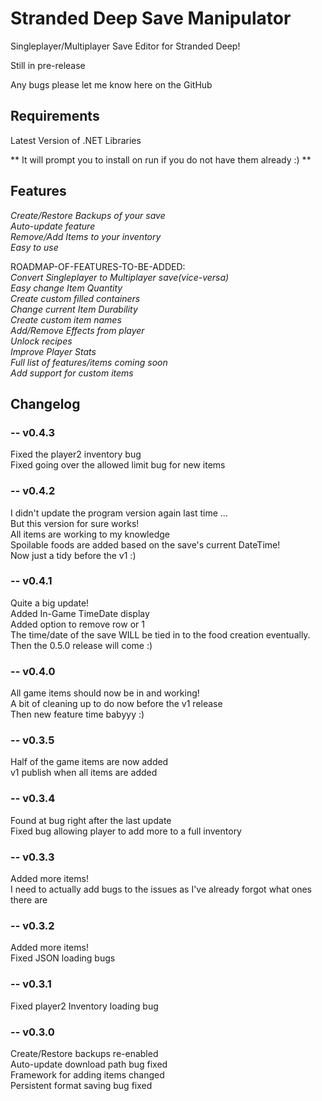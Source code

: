 # Stranded Deep Save Manipulator

Singleplayer/Multiplayer Save Editor for Stranded Deep!

Still in pre-release

Any bugs please let me know here on the GitHub


## Requirements

Latest Version of .NET Libraries

** It will prompt you to install on run if you do not have them already :) **


## Features

*Create/Restore Backups of your save*  
*Auto-update feature*  
*Remove/Add Items to your inventory*  
*Easy to use*  

ROADMAP-OF-FEATURES-TO-BE-ADDED:  
*Convert Singleplayer to Multiplayer save(vice-versa)*  
*Easy change Item Quantity*  
*Create custom filled containers*  
*Change current Item Durability*  
*Create custom item names*  
*Add/Remove Effects from player*  
*Unlock recipes*  
*Improve Player Stats*  
*Full list of features/items coming soon*  
*Add support for custom items*  

## Changelog  
### -- v0.4.3  
Fixed the player2 inventory bug  
Fixed going over the allowed limit bug for new items  

### -- v0.4.2  
I didn't update the program version again last time ...  
But this version for sure works!  
All items are working to my knowledge  
Spoilable foods are added based on the save's current DateTime!  
Now just a tidy before the v1 :)    

### -- v0.4.1  
Quite a big update!  
Added In-Game TimeDate display  
Added option to remove row or 1  
The time/date of the save WILL be tied in to the food creation eventually.  
Then the 0.5.0 release will come :)    

### -- v0.4.0    
All game items should now be in and working!  
A bit of cleaning up to do now before the v1 release  
Then new feature time babyyy :)  

### -- v0.3.5  
Half of the game items are now added  
v1 publish when all items are added  

### -- v0.3.4  
Found at bug right after the last update  
Fixed bug allowing player to add more to a full inventory  

### -- v0.3.3    
Added more items!  
I need to actually add bugs to the issues as I've already forgot what ones there are  

### -- v0.3.2  
Added more items!  
Fixed JSON loading bugs

### -- v0.3.1  
Fixed player2 Inventory loading bug  

### -- v0.3.0  
Create/Restore backups re-enabled  
Auto-update download path bug fixed  
Framework for adding items changed  
Persistent format saving bug fixed  
